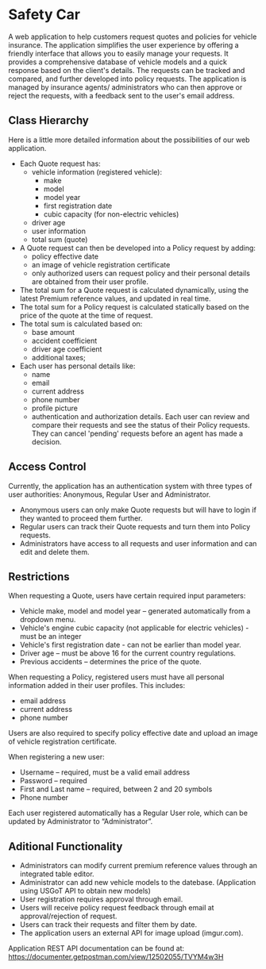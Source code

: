 # Safety Car 

A web application to help customers request quotes and policies for vehicle insurance. The application simplifies the user experience by offering a friendly interface that allows you to easily manage your requests. It provides a comprehensive database of vehicle models and a quick response based on the client's details. The requests can be tracked and compared, and further developed into policy requests. The application is managed by insurance agents/ administrators who can then approve or reject the requests, with a feedback sent to the user's email address. 

## Class Hierarchy
Here is a little more detailed information about the possibilities of our web application.

- Each Quote request has:
    - vehicle information (registered vehicle):
        - make
        - model
        - model year
        - first registration date
        - cubic capacity (for non-electric vehicles)
	- driver age
    - user information
	- total sum (quote)
- A Quote request can then be developed into a Policy request by adding:
    - policy effective date
    - an image of vehicle registration certificate
    - only authorized users can request policy and their personal details are obtained from their user profile.
- The total sum for a Quote request is calculated dynamically, using the latest Premium reference values, and updated in real time.
- The total sum for a Policy request is calculated statically based on the price of the quote at the time of request.
- The total sum is calculated based on:
    - base amount
    - accident coefficient
    - driver age coefficient 
    - additional taxes;
- Each user has personal details like:
    - name
    - email
    - current address
    - phone number
    - profile picture
    - authentication and authorization details.
Each user can review and compare their requests and see the status of their Policy requests. They can cancel 'pending' requests before an agent has made a decision. 

## Access Control
Currently, the application has an authentication system with three types of user authorities: Anonymous, Regular User and Administrator.

- Anonymous users can only make Quote requests but will have to login if they wanted to proceed them further.
- Regular users can track their Quote requests and turn them into Policy requests.
- Administrators have access to all requests and user information and can edit and delete them.

## Restrictions
When requesting a Quote, users have certain required input parameters:

-	Vehicle make, model and model year – generated automatically from a dropdown menu.
-   Vehicle's engine cubic capacity (not applicable for electric vehicles) - must be an integer
-   Vehicle's first registration date - can not be earlier than model year.
-	Driver age – must be above 16 for the current country regulations.
-	Previous accidents – determines the price of the quote.

When requesting a Policy, registered users must have all personal information added in their user profiles. This includes:

- email address
- current address
- phone number

Users are also required to specify policy effective date and upload an image of vehicle registration certificate.

When registering a new user:
-	Username – required, must be a valid email address
-	Password – required
-	First and Last name – required, between 2 and 20 symbols
-	Phone number

Each user registered automatically has a Regular User role, which can be updated by Administrator to “Administrator”.

## Aditional Functionality

- Administrators can modify current premium reference values through an integrated table editor.
- Administrator can add new vehicle models to the datebase. (Application using USGoT API to obtain new models)
- User registration requires approval through email.
- Users will receive policy request feedback through email at approval/rejection of request.
- Users can track their requests and filter them by date.
- The application users an external API for image upload (imgur.com).

Application REST API documentation can be found at:
https://documenter.getpostman.com/view/12502055/TVYM4w3H
